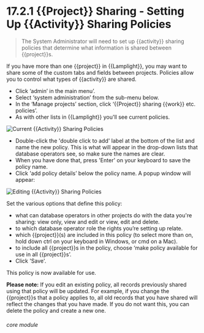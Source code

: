 # 17.2.1 <i class="fas fa-project-diagram"></i> {{Project}} Sharing - Setting Up {{Activity}} Sharing Policies

> The System Administrator will need to set up {{activity}} sharing policies that determine what information is shared between {{project}}s.



If you have more than one {{project}} in {{Lamplight}}, you may want to share some of the custom tabs and fields between projects. Policies allow you to control what types of {{activity}} are shared.

- Click ‘admin’ in the main menu’.
- Select ‘system administration’ from the sub-menu below.
- In the ‘Manage projects’ section, click ‘{{Project}} sharing {{work}} etc. policies’.
- As with other lists in {{Lamplight}} you'll see current policies.

![Current {{Activity}} Sharing Policies](17.2.1a.png)

- Double-click the 'double click to add' label at the bottom of the list and name the new policy. This is what will appear in the drop-down lists that database operators see, so make sure the names are clear. 
- When you have done that, press 'Enter' on your keyboard to save the policy name.
- Click 'add policy details’ below the policy name. A popup window will appear:
 
![Editing {{Activity}} Sharing Policies](17.2.1b.png)
 
Set the various options that define this policy:
   - what can database operators in other projects do with the data you're sharing: view only, view and edit or view, edit and delete.
   - to which database operator role the rights you’re setting up relate.
   - which {{project}}(s) are included in this policy (to select more than on, hold down ctrl on your keyboard in Windows, or cmd on a Mac).
   - to include all {{project}}s in the policy, choose ‘make policy available for use in all {{project}}s’.
- Click 'Save'. 

This policy is now available for use.

**Please note:** If you edit an existing policy, all records previously shared using that policy will be updated. For example, if you change the {{project}}s that a policy applies to, all old records that you have shared will reflect the changes that you have made. If you do not want this, you can delete the policy and create a new one. 


###### core module

